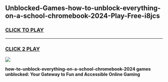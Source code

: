 
## Unblocked-Games-how-to-unblock-everything-on-a-school-chromebook-2024-Play-Free-i8jcs
<h3>
<a href="https://premium76.site?title=how-to-unblock-everything-on-a-school-chromebook-2024&ref=23A">CLICK TO PLAY</a></h3>
<hr>

<h3>
<a href="https://premium76.site?title=how-to-unblock-everything-on-a-school-chromebook-2024&ref=23A">CLICK 2 PLAY</a>
  
</h3>

<a href="https://premium76.site?title=how-to-unblock-everything-on-a-school-chromebook-2024&ref=23A"><img src="https://clearcache.store/games.png"></a>


**how-to-unblock-everything-on-a-school-chromebook-2024 games unblocked: Your Gateway to Fun and Accessible Online Gaming**
